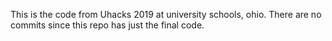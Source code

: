 This is the code from Uhacks 2019 at university schools, ohio. There are no commits since this repo has just the final code.

